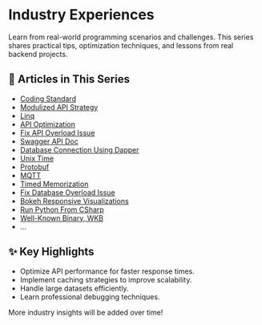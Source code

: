 # Industry Experiences

Learn from real-world programming scenarios and challenges. This series shares practical tips, optimization techniques, and lessons from real backend projects.

## 📂 Articles in This Series

- [Coding Standard](01_Code_Standard_CN.md)
- [Modulized API Strategy](02_API_Structure_CN.md)
- [Linq](03_Linq_CN.md)
- [API Optimization](04_API_Optimization_CN.md)
- [Fix API Overload Issue](05_API_Overload_CN.md)
- [Swagger API Doc](06_Swagger_API_Doc_CN.md)
- [Database Connection Using Dapper](07_Dapper_CN.md)
- [Unix Time](08_UnixTime_CN.md)
- [Protobuf](09_Protobuf_CN.md)
- [MQTT](10_MQTT_CN.md)
- [Timed Memorization](11_TimedMemorization_CN.md)
- [Fix Database Overload Issue](12_Database_Overload_CN.md)
- [Bokeh Responsive Visualizations](13_Bokeh_CN.md)
- [Run Python From CSharp](14_RunPythonFromCSharp_CN.md)
- [Well-Known Binary, WKB](15_WKB_CN.md)
- ...

## ✨ Key Highlights

- Optimize API performance for faster response times.
- Implement caching strategies to improve scalability.
- Handle large datasets efficiently.
- Learn professional debugging techniques.

More industry insights will be added over time!
